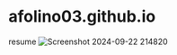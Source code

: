 # afolino03.github.io
resume
![Screenshot 2024-09-22 214820](https://github.com/user-attachments/assets/ecaf5756-d668-4149-86c2-495206480615)

